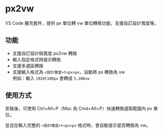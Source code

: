 # px2vw

VS Code 擴充套件，提供 px 單位轉 vw 單位轉換功能，支援自訂設計寬度等。

## 功能

- 支援自訂設計稿寬度 px2vw 轉換
- 輸入指定格式時提示轉換
- 支援多選區轉換
- 支援輸入格式為 `<設計寬度>t<px>px`，自動將 px 轉換為 vw  
  例如：輸入 `1920t100px` 會轉成 `5.208vw`

## 使用方式

安裝後，可使用 Ctrl+Alt+P（Mac 為 Cmd+Alt+P）快速轉換選取範圍內 px 單位。

並且在輸入完整的 `<設計寬度>t<px>px` 格式時，會自動提示是否轉換為 vw。
